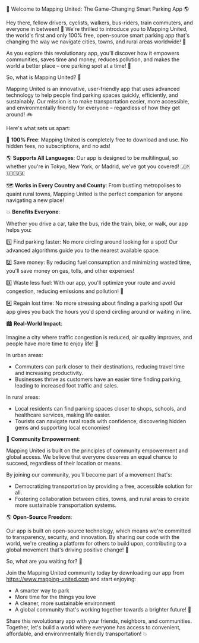 🚀 Welcome to Mapping United: The Game-Changing Smart Parking App 🌎

Hey there, fellow drivers, cyclists, walkers, bus-riders, train commuters, and everyone in between! 🤩 We're thrilled to introduce you to Mapping United, the world's first and only 100% free, open-source smart parking app that's changing the way we navigate cities, towns, and rural areas worldwide! 🌟

As you explore this revolutionary app, you'll discover how it empowers communities, saves time and money, reduces pollution, and makes the world a better place – one parking spot at a time! 💚

So, what is Mapping United? 🤔

Mapping United is an innovative, user-friendly app that uses advanced technology to help people find parking spaces quickly, efficiently, and sustainably. Our mission is to make transportation easier, more accessible, and environmentally friendly for everyone – regardless of how they get around! 🚲

Here's what sets us apart:

💯 **100% Free**: Mapping United is completely free to download and use. No hidden fees, no subscriptions, and no ads!

🌎 **Supports All Languages**: Our app is designed to be multilingual, so whether you're in Tokyo, New York, or Madrid, we've got you covered! 🇯🇵🇺🇸🇲🇦

🗺️ **Works in Every Country and County**: From bustling metropolises to quaint rural towns, Mapping United is the perfect companion for anyone navigating a new place!

💥 **Benefits Everyone**:

Whether you drive a car, take the bus, ride the train, bike, or walk, our app helps you:

1️⃣ Find parking faster: No more circling around looking for a spot! Our advanced algorithms guide you to the nearest available space.

2️⃣ Save money: By reducing fuel consumption and minimizing wasted time, you'll save money on gas, tolls, and other expenses!

3️⃣ Waste less fuel: With our app, you'll optimize your route and avoid congestion, reducing emissions and pollution! 🌈

4️⃣ Regain lost time: No more stressing about finding a parking spot! Our app gives you back the hours you'd spend circling around or waiting in line.

🏙️ **Real-World Impact**:

Imagine a city where traffic congestion is reduced, air quality improves, and people have more time to enjoy life! 🌊

In urban areas:

* Commuters can park closer to their destinations, reducing travel time and increasing productivity.
* Businesses thrive as customers have an easier time finding parking, leading to increased foot traffic and sales.

In rural areas:

* Local residents can find parking spaces closer to shops, schools, and healthcare services, making life easier.
* Tourists can navigate rural roads with confidence, discovering hidden gems and supporting local economies!

🌟 **Community Empowerment**:

Mapping United is built on the principles of community empowerment and global access. We believe that everyone deserves an equal chance to succeed, regardless of their location or means.

By joining our community, you'll become part of a movement that's:

* Democratizing transportation by providing a free, accessible solution for all.
* Fostering collaboration between cities, towns, and rural areas to create more sustainable transportation systems.

🌎 **Open-Source Freedom**:

Our app is built on open-source technology, which means we're committed to transparency, security, and innovation. By sharing our code with the world, we're creating a platform for others to build upon, contributing to a global movement that's driving positive change! 🚀

So, what are you waiting for? 🤔

Join the Mapping United community today by downloading our app from https://www.mapping-united.com and start enjoying:

* A smarter way to park
* More time for the things you love
* A cleaner, more sustainable environment
* A global community that's working together towards a brighter future! 🌈

Share this revolutionary app with your friends, neighbors, and communities. Together, let's build a world where everyone has access to convenient, affordable, and environmentally friendly transportation! 💥